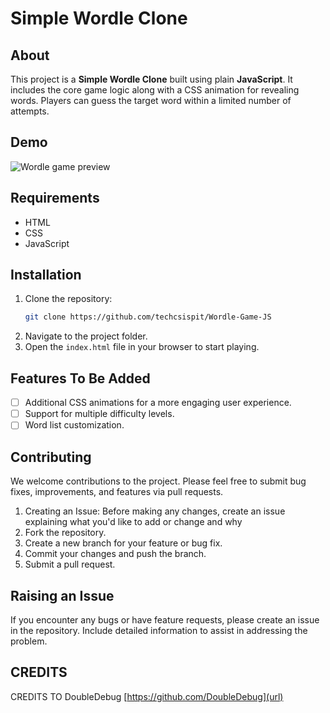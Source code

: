 # Simple Wordle Clone

## About
This project is a **Simple Wordle Clone** built using plain **JavaScript**. It includes the core game logic along with a CSS animation for revealing words. Players can guess the target word within a limited number of attempts.

## Demo
![Wordle game preview](https://miro.medium.com/max/796/0*RetBLVKkb5LQOMSj.gif)

## Requirements
- HTML
- CSS
- JavaScript

## Installation
1. Clone the repository:
   ```bash
   git clone https://github.com/techcsispit/Wordle-Game-JS
   ```
2. Navigate to the project folder.
3. Open the `index.html` file in your browser to start playing.

## Features To Be Added
- [ ] Additional CSS animations for a more engaging user experience.
- [ ] Support for multiple difficulty levels.
- [ ] Word list customization.

## Contributing
We welcome contributions to the project. Please feel free to submit bug fixes, improvements, and features via pull requests.

   1. Creating an Issue: Before making any changes, create an issue explaining what you'd like to add or change and why
   2. Fork the repository.
   3. Create a new branch for your feature or bug fix.
   4. Commit your changes and push the branch.
   5. Submit a pull request.

## Raising an Issue
If you encounter any bugs or have feature requests, please create an issue in the repository. Include detailed information to assist in addressing the problem.

## CREDITS
CREDITS TO DoubleDebug [https://github.com/DoubleDebug](url)
